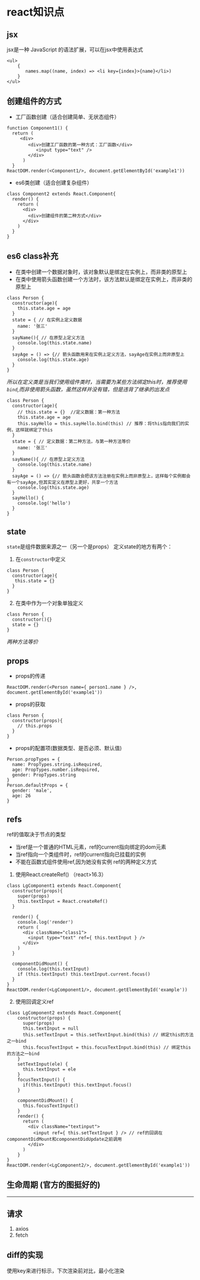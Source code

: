 # react知识点
## jsx
jsx是一种 JavaScript 的语法扩展，可以在jsx中使用表达式
```
<ul>
    {
       names.map((name, index) => <li key={index}>{name}</li>)
    }
</ul>
```
## 创建组件的方式
+ 工厂函数创建（适合创建简单、无状态组件）
```
function Component1() {
  return (
     <div>
        <div>创建工厂函数的第一种方式：工厂函数</div>
           <input type="text" />
        </div>
      )
  }
ReactDOM.render(<Component1/>, document.getElementById('example1'))
```
+ es6类创建（适合创建复杂组件）
```
class Component2 extends React.Component{
  render() {
    return (
      <div>
        <div>创建组件的第二种方式</div>
      </div>
    )
  }
}
```
## es6 class补充
+ 在类中创建一个数据对象时，该对象默认是绑定在实例上，而非类的原型上
+ 在类中使用箭头函数创建一个方法时，该方法默认是绑定在实例上，而非类的原型上
```
class Person {
  constructor(age){
    this.state.age = age
  }
  state = { // 在实例上定义数据
    name: '张三'
  }
  sayName(){ // 在原型上定义方法
    console.log(this.state.name)
  }
  sayAge = () => {// 箭头函数用来在实例上定义方法，sayAge在实例上而非原型上
    console.log(this.state.age)
  }
}
```
*所以在定义类是当我们使用组件类时，当需要为某些方法绑定this时，推荐使用`bind`,而非使用箭头函数，虽然这样并没有错，但是违背了继承的出发点*
```
class Person {
  constructor(age){
    // this.state = {}  //定义数据：第一种方法
    this.state.age = age
    this.sayHello = this.sayHello.bind(this) // 推荐：将this指向我们的实例，这样就绑定了this
  }
  state = { // 定义数据：第二种方法，与第一种方法等价
    name: '张三'
  }
  sayName(){ // 在原型上定义方法
    console.log(this.state.name)
  }
  sayAge = () => {// 箭头函数会把该方法注册在实例上而非原型上，这样每个实例都会有一个sayAge,但其实定义在原型上更好，共享一个方法
    console.log(this.state.age)
  }
  sayHello() {
    console.log('hello')
  }
}
```
## state
`state`是组件数据来源之一（另一个是props）
定义state的地方有两个：
1. 在`constructor`中定义
```
class Person {
  constructor(age){
   this.state = {}
  }
}
```
2. 在类中作为一个对象单独定义
```
class Person {
  constructor(){}
  state = {}
}
```
*两种方法等价*
## props
+ props的传递
```
ReactDOM.render(<Person name={ person1.name } />, document.getElementById('example1'))
```
+ props的获取
```
class Person {
  constructor(props){
    // this.props
  }
}
```
+ props的配置项(数据类型、是否必须、默认值)
```
Person.propTypes = {
  name: PropTypes.string.isRequired,
  age: PropTypes.number.isRequired,
  gender: PropTypes.string
}
Person.defaultProps = {
  gender: 'male',
  age: 26
}
```
## refs
ref的值取决于节点的类型
+ 当ref是一个普通的HTML元素，ref的current指向绑定的dom元素
+ 当ref指向一个类组件时，ref的current指向已挂载的实例
+ 不能在函数式组件使用ref,因为她没有实例
ref的两种定义方式
1. 使用React.createRef() （react>16.3）
```
class LgComponent1 extends React.Component{
  constructor(props){
    super(props)
    this.textInput = React.createRef()
  }

  render() {
    console.log('render')
    return (
      <div className="class1">
        <input type="text" ref={ this.textInput } />
      </div>
    )
  }

  componentDidMount() {
    console.log(this.textInput)
    if (this.textInput) this.textInput.current.focus()
  }
}
ReactDOM.render(<LgComponent1/>, document.getElementById('example'))
```
2. 使用回调定义ref
```
class LgComponent2 extends React.Component{
    constructor(props) {
      super(props)
      this.textInput = null
      this.setTextInput = this.setTextInput.bind(this) // 绑定this的方法之一bind
      this.focusTextInput = this.focusTextInput.bind(this) // 绑定this的方法之一bind
    }
    setTextInput(ele) {
      this.textInput = ele
    }
    focusTextInput() {
      if(this.textInput) this.textInput.focus()
    }

    componentDidMount() {
      this.focusTextInput()
    }
    render() {
      return (
        <div className="textinput">
          <input ref={ this.setTextInput } /> // ref的回调在componentDidMount和componentDidUpdate之前调用
        </div>
      )
    }
}
ReactDOM.render(<LgComponent2/>, document.getElementById('example1'))
```
## 生命周期 (官方的图挺好的)
---
## 请求
1. axios
2. fetch
## diff的实现
使用key来进行标示，下次渲染前对比，最小化渲染

